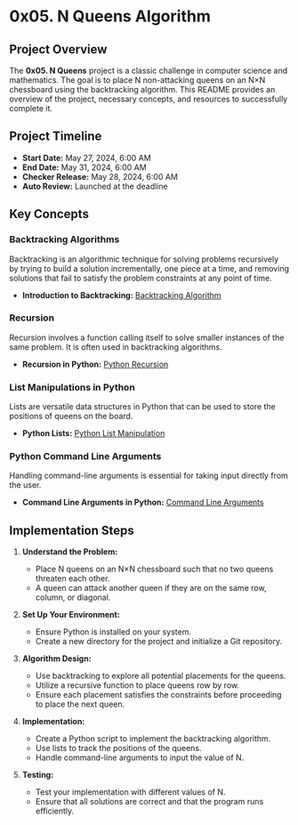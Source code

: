 # 0x05. N Queens Algorithm

## Project Overview

The **0x05. N Queens** project is a classic challenge in computer science and mathematics. The goal is to place N non-attacking queens on an N×N chessboard using the backtracking algorithm. This README provides an overview of the project, necessary concepts, and resources to successfully complete it.

## Project Timeline

- **Start Date:** May 27, 2024, 6:00 AM
- **End Date:** May 31, 2024, 6:00 AM
- **Checker Release:** May 28, 2024, 6:00 AM
- **Auto Review:** Launched at the deadline

## Key Concepts

### Backtracking Algorithms

Backtracking is an algorithmic technique for solving problems recursively by trying to build a solution incrementally, one piece at a time, and removing solutions that fail to satisfy the problem constraints at any point of time.

- **Introduction to Backtracking:** [Backtracking Algorithm](https://www.geeksforgeeks.org/backtracking-algorithms/)

### Recursion

Recursion involves a function calling itself to solve smaller instances of the same problem. It is often used in backtracking algorithms.

- **Recursion in Python:** [Python Recursion](https://realpython.com/python-recursion/)

### List Manipulations in Python

Lists are versatile data structures in Python that can be used to store the positions of queens on the board.

- **Python Lists:** [Python List Manipulation](https://docs.python.org/3/tutorial/datastructures.html#more-on-lists)

### Python Command Line Arguments

Handling command-line arguments is essential for taking input directly from the user.

- **Command Line Arguments in Python:** [Command Line Arguments](https://docs.python.org/3/library/sys.html#sys.argv)

## Implementation Steps

1. **Understand the Problem:**
   - Place N queens on an N×N chessboard such that no two queens threaten each other.
   - A queen can attack another queen if they are on the same row, column, or diagonal.

2. **Set Up Your Environment:**
   - Ensure Python is installed on your system.
   - Create a new directory for the project and initialize a Git repository.

3. **Algorithm Design:**
   - Use backtracking to explore all potential placements for the queens.
   - Utilize a recursive function to place queens row by row.
   - Ensure each placement satisfies the constraints before proceeding to place the next queen.

4. **Implementation:**
   - Create a Python script to implement the backtracking algorithm.
   - Use lists to track the positions of the queens.
   - Handle command-line arguments to input the value of N.

5. **Testing:**
   - Test your implementation with different values of N.
   - Ensure that all solutions are correct and that the program runs efficiently.
